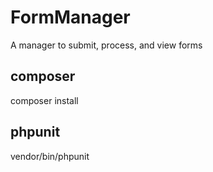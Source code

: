 # FormManager
A manager to submit, process, and view forms

## composer
composer install

## phpunit
vendor/bin/phpunit